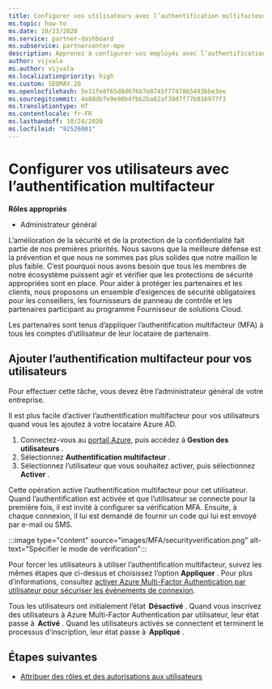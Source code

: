 ```yaml
---
title: Configurer vos utilisateurs avec l’authentification multifacteur
ms.topic: how-to
ms.date: 10/23/2020
ms.service: partner-dashboard
ms.subservice: partnercenter-mpn
description: Apprenez à configurer vos employés avec l’authentification multifacteur
author: vijvala
ms.author: vijvala
ms.localizationpriority: high
ms.custom: SEOMAY.20
ms.openlocfilehash: 5e31fe8f65d8d676b7e0745f7747865493bbe3ee
ms.sourcegitcommit: 4a88db7e9e90b4fbb2ba82af38d7f77b016977f3
ms.translationtype: HT
ms.contentlocale: fr-FR
ms.lasthandoff: 10/24/2020
ms.locfileid: "92526001"
---
```

# <a name="set-up-your-users-with-multi-factor-authentication"></a>Configurer vos utilisateurs avec l’authentification multifacteur

**Rôles appropriés**

- Administrateur général

L’amélioration de la sécurité et de la protection de la confidentialité fait partie de nos premières priorités. Nous savons que la meilleure défense est la prévention et que nous ne sommes pas plus solides que notre maillon le plus faible. C’est pourquoi nous avons besoin que tous les membres de notre écosystème puissent agir et vérifier que les protections de sécurité appropriées sont en place. Pour aider à protéger les partenaires et les clients, nous proposons un ensemble d’exigences de sécurité obligatoires pour les conseillers, les fournisseurs de panneau de contrôle et les partenaires participant au programme Fournisseur de solutions Cloud.

Les partenaires sont tenus d’appliquer l’authentification multifacteur (MFA) à tous les comptes d’utilisateur de leur locataire de partenaire. 

## <a name="add-multi-factor-authentication-for-your-users"></a>Ajouter l’authentification multifacteur pour vos utilisateurs

Pour effectuer cette tâche, vous devez être l’administrateur général de votre entreprise.

Il est plus facile d’activer l’authentification multifacteur pour vos utilisateurs quand vous les ajoutez à votre locataire Azure AD.

1. Connectez-vous au [portail Azure](https://portal.azure.com), puis accédez à **Gestion des utilisateurs** .
1. Sélectionnez **Authentification multifacteur** .
1. Sélectionnez l’utilisateur que vous souhaitez activer, puis sélectionnez **Activer** .

Cette opération active l’authentification multifacteur pour cet utilisateur. Quand l’authentification est activée et que l’utilisateur se connecte pour la première fois, il est invité à configurer sa vérification MFA. Ensuite, à chaque connexion, il lui est demandé de fournir un code qui lui est envoyé par e-mail ou SMS.  

:::image type="content" source="images/MFA/securityverification.png" alt-text="Spécifier le mode de vérification":::

Pour forcer les utilisateurs à utiliser l’authentification multifacteur, suivez les mêmes étapes que ci-dessus et choisissez l’option **Appliquer** . Pour plus d’informations, consultez [activer Azure Multi-Factor Authentication par utilisateur pour sécuriser les événements de connexion](https://docs.microsoft.com/azure/active-directory/authentication/howto-mfa-userstates). 

Tous les utilisateurs ont initialement l’état  **Désactivé** . Quand vous inscrivez des utilisateurs à Azure Multi-Factor Authentication par utilisateur, leur état passe à  **Activé** . Quand les utilisateurs activés se connectent et terminent le processus d’inscription, leur état passe à  **Appliqué** . 

## <a name="next-steps"></a>Étapes suivantes

- [Attribuer des rôles et des autorisations aux utilisateurs](permissions-overview.md)




